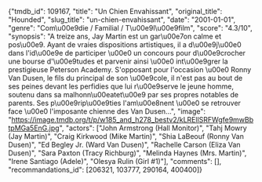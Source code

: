 {"tmdb_id": 109167, "title": "Un Chien Envahissant", "original_title": "Hounded", "slug_title": "un-chien-envahissant", "date": "2001-01-01", "genre": "Com\u00e9die / Familial / T\u00e9l\u00e9film", "score": "4.3/10", "synopsis": "A treize ans, Jay Martin est un gar\u00e7on calme et pos\u00e9. Ayant de vraies dispositions artistiques, il a d\u00e9j\u00e0 dans l'id\u00e9e de participer \u00e0 un concours pour d\u00e9crocher une bourse d'\u00e9tudes et parvenir ainsi \u00e0 int\u00e9grer la prestigieuse Peterson Academy. S'opposant pour l'occasion \u00e0 Ronny Van Dusen, le fils du principal de son \u00e9cole, il n'est pas au bout de ses peines devant les perfidies que lui r\u00e9serve le jeune homme, soutenu dans sa malhonn\u00eatet\u00e9 par ses propres notables de parents. Ses p\u00e9rip\u00e9ties l'am\u00e8nent \u00e0 se retrouver face \u00e0 l'imposante chienne des Van Dusen...", "image": "https://image.tmdb.org/t/p/w185_and_h278_bestv2/kLREllSRFWgfe9mwBbtpMGa5EnG.jpg", "actors": ["John Armstrong (Hall Monitor)", "Tahj Mowry (Jay Martin)", "Craig Kirkwood (Mike Martin)", "Shia LaBeouf (Ronny Van Dusen)", "Ed Begley Jr. (Ward Van Dusen)", "Rachelle Carson (Eliza Van Dusen)", "Sara Paxton (Tracy Richburg)", "Melinda Haynes (Mrs. Martin)", "Irene Santiago (Adele)", "Olesya Rulin (Girl #1)"], "comments": [], "recommandations_id": [206321, 103777, 290164, 400400]}